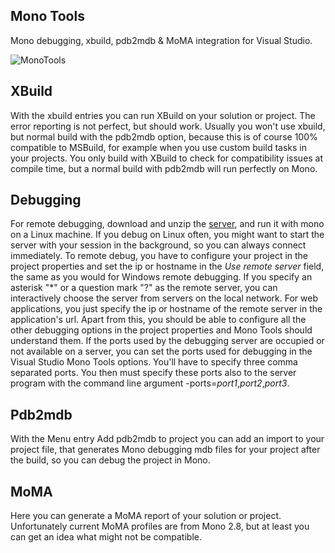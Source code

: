 Mono Tools
--
Mono debugging, xbuild, pdb2mdb & MoMA integration for Visual Studio.

![MonoTools](https://github.com/simonegli8/MonoTools/releases/download/2.0/Screenshot.png)

XBuild
---
With the xbuild entries you can run XBuild on your solution or project. The error reporting is not perfect, but should work. Usually you won't use xbuild, but normal build with the pdb2mdb option, because this is of course 100% compatible to MSBuild, for example when you use custom build tasks in your projects. You only build with XBuild to check for compatibility issues at compile time, but a normal build with pdb2mdb will run perfectly on Mono.

Debugging
---
For remote debugging, download and unzip the [server](https://github.com/simonegli8/MonoTools/releases/download/2.0/MonoToolsServer.zip), and run it with mono on a Linux machine. If you debug on Linux often, you might want to start the server with your session in the background, so you can always connect immediately.
To remote debug, you have to configure your project in the project properties and set the ip or hostname in the *Use remote server* field, the same as you would for Windows remote debugging. If you specify an asterisk "\*" or a question mark "?" as the remote server, you can interactively choose the server from servers on the local network. For web applications, you just specify the ip or hostname of the remote server in the application's url.
Apart from this, you should be able to configure all the other debugging options in the project properties and Mono Tools should understand them. If the ports used by the debugging server are occupied or not available on a server, you can set the ports used for debugging in the Visual Studio Mono Tools options. You'll have to specify three comma separated ports. You then must specify these ports also to the server program with the command line argument -ports=*port1*,*port2*,*port3*.

Pdb2mdb
---
With the Menu entry Add pdb2mdb to project you can add an import to your project file, that generates Mono debugging mdb files for your project after the build, so you can debug the project in Mono.

MoMA
---
Here you can generate a MoMA report of your solution or project. Unfortunately current MoMA profiles are from Mono 2.8, but at least you can get an idea what might not be compatible.